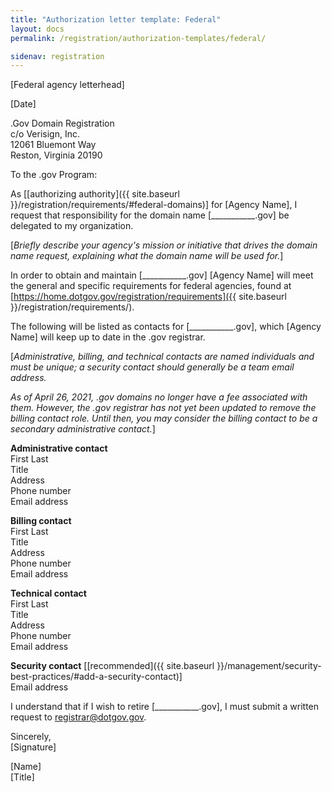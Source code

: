 ```yaml
---
title: "Authorization letter template: Federal"
layout: docs
permalink: /registration/authorization-templates/federal/

sidenav: registration
---
```


[Federal agency letterhead]

[Date]

.Gov Domain Registration\
c/o Verisign, Inc.\
12061 Bluemont Way\
Reston, Virginia 20190

To the .gov Program:

As [[authorizing authority]({{ site.baseurl }}/registration/requirements/#federal-domains)] for [Agency Name], I request that responsibility for the domain name [\_\_\_\_\_\_\_\_\_\_\_.gov\] be delegated to my organization.

[*Briefly describe your agency's mission or initiative that drives the domain name request, explaining what the domain name will be used for.*]

In order to obtain and maintain [\_\_\_\_\_\_\_\_\_\_\_.gov] [Agency Name] will meet the general and specific requirements for federal agencies, found at [https://home.dotgov.gov/registration/requirements]({{ site.baseurl }}/registration/requirements/).

The following will be listed as contacts for [\_\_\_\_\_\_\_\_\_\_\_.gov], which [Agency Name] will keep up to date in the .gov registrar.

[*Administrative, billing, and technical contacts are named individuals and must be unique; a security contact should generally be a team email address.*

*As of April 26, 2021, .gov domains no longer have a fee associated with them. However, the .gov registrar has not yet been updated to remove the billing contact role. Until then, you may consider the billing contact to be a secondary administrative contact.*]

**Administrative contact**\
First Last\
Title\
Address\
Phone number\
Email address

**Billing contact**\
First Last\
Title\
Address\
Phone number\
Email address

**Technical contact**\
First Last\
Title\
Address\
Phone number\
Email address

**Security contact** [[recommended]({{ site.baseurl }}/management/security-best-practices/#add-a-security-contact)]\
Email address

I understand that if I wish to retire \[\_\_\_\_\_\_\_\_\_\_\_.gov\], I must submit a written request to <registrar@dotgov.gov>.

Sincerely,\
[Signature]

[Name]\
[Title]
